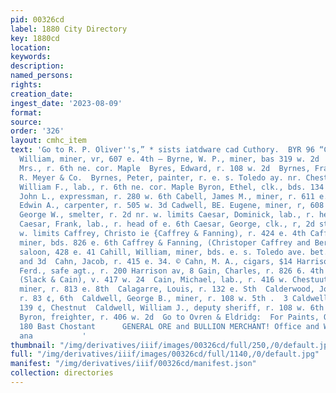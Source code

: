 ```yaml
---
pid: 00326cd
label: 1880 City Directory
key: 1880cd
location: 
keywords: 
description: 
named_persons: 
rights: 
creation_date: 
ingest_date: '2023-08-09'
format: 
source: 
order: '326'
layout: cmhc_item
text: 'Go to R. P. Oliver''s,” * sists iatdware cad Cuthory.  BYR 96 “CAL     ‘8,     Byrne,
  William, miner, vr, 607 e. 4th — Byrne, W. P., miner, bas 319 w. 2d  Byrnes, Bridget
  Mrs., r. 6th ne. cor. Maple  Byres, Edward, r. 108 w. 2d  Byrnes, Frank, lab. A.
  R. Meyer & Co.  Byrnes, Peter, painter, r. e. s. Toledo ay. nr. Chestnut Byrnes,
  William F., lab., r. 6th ne. cor. Maple Byron, Ethel, clk., bds. 134 e. 5th  Cc  Cabe,
  John L., expressman, r. 280 w. 6th Cabell, James M., miner, r. 611 e. 6th Cadwell,
  Edwin A., carpenter, r. 505 w. 3d Cadwell, BE. Eugene, miner, r, 608 e. 5th Cady,
  George W., smelter, r. 2d nr. w. limits Caesar, Dominick, lab., r. head of e. 7th
  Caesar, Frank, lab., r. head of e. 6th Caesar, George, clk., r, 2d st., south nr,
  w. limits Caffrey, Christo ie {Caffrey & Fanning), r. 424 e. 4th Caffrey, Richard,
  miner, bds. 826 e. 6th Caffrey & Fanning, (Christoper Caffrey and Bernard Fanning),
  saloon, 428 e. 41 Cahill, William, miner, bds. e. s. Toledo ave. bet. Chestout 2
  and 3d  Cahn, Jacob, r. 415 e. 34. © Cahn, M. A., cigars, $14 Harrison av.  Cahn,
  Ferd., safe agt., r. 200 Harrison av, 8 Gain, Charles, r. 826 6. 4th (8 Cain, John,
  (Slack & Cain), v. 417 w. 24  Cain, Michael, lab., r. 416 w. Chestuut  Cainrs, Luke,
  miner, r. 813 e. 8th  Calagarre, Louis, r. 132 e. Sth  Calderwood, John, miner,
  r. 83 ¢, 6th  Caldwell, George B., miner, r. 108 w. 5th .  3 Caldwell, rg., Yr.
  139 ¢, Chestnut  Caldwell, William J., deputy sheriff, r. 108 w. 6th  qj Caley,
  Byron, freighter, r. 406 w. 2d  Go to Ovren & Eldridg:  For Paints, Oils, eic.,
  180 Bast Chostant      GENERAL ORE and BULLION MERCHANT! Office and Works foot Harrison
  ana           '
thumbnail: "/img/derivatives/iiif/images/00326cd/full/250,/0/default.jpg"
full: "/img/derivatives/iiif/images/00326cd/full/1140,/0/default.jpg"
manifest: "/img/derivatives/iiif/00326cd/manifest.json"
collection: directories
---
```

